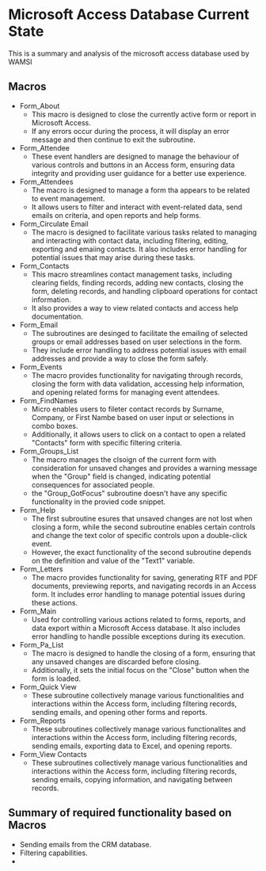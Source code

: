 # Microsoft Access Database Current State
This is a summary and analysis of the microsoft access database used by WAMSI

## Macros 
* Form_About
    * This macro is designed to close the currently active form or report in Microsoft Access.
    * If any errors occur during the process, it will display an error message and then continue to exit the subroutine.
* Form_Attendee
    * These event handlers are designed to manage the behaviour of various controls and buttons in an Access form, ensuring data integrity and providing user guidance for a better use experience. 
* Form_Attendees
    * The macro is designed to manage a form tha appears to be related to event management. 
    * It allows users to filter and interact with event-related data, send emails on criteria, and open reports and help forms.
* Form_Circulate Email
    * The macro is designed to facilitate various tasks related to managing and interacting with contact data, including filtering, editing, exporting and emaiing contacts. It also includes error handling for potential issues that may arise during these tasks.
* Form_Contacts
    * This macro streamlines contact management tasks, including clearing fields, finding records, adding new contacts, closing the form, deleting records, and handling clipboard operations for contact information. 
    * It also provides a way to view related contacts and access help documentation.
* Form_Email
    * The subroutines are desinged to facilitate the emailing of selected groups or email addresses based on user selections in the form.
    * They include error handling to address potential issues with email addresses and provide a way to close the form safely.
* Form_Events
    * The macro provides functionality for navigating through records, closing the form with data validation, accessing help information, and opening related forms for managing event attendees.
* Form_FindNames
    * Micro enables users to fileter contact records by Surname, Company, or First Nambe based on user input or selections in combo boxes.
    * Additionally, it allows users to click on a contact to open a related "Contacts" form with specific filtering criteria. 
* Form_Groups_List
    * The macro manages the clsoign of the current form with consideration for unsaved changes and provides a warning message when the "Group" field is changed, indicating potential consequences for associated people. 
    * the "Group_GotFocus" subroutine doesn't have any specific functionality in the provied code snippet. 
* Form_Help
    * The first subroutine esures that unsaved changes are not lost when closing a form, while the second subroutine enables certain controls and change the text color of specific controls upon a double-click event.
    * However, the exact functionality of the second subroutine depends on the definition and value of the "Text1" variable. 
* Form_Letters
    * The macro provides functionality for saving, generating RTF and PDF documents, previewing reports, and navigating records in an Access form. It includes error handling to manage potential issues during these actions. 
* Form_Main
    * Used for controlling various actions related to forms, reports, and data export within a Microsoft Access database. It also includes error handling to handle possible exceptions during its execution. 
* Form_Pa_List
    * The macro is designed to handle the closing of a form, ensuring that any unsaved changes are discarded before closing. 
    * Additionally, it sets the initial focus on the "Close" button when the form is loaded. 
* Form_Quick View
    * These subroutine collectively manage various functionalities and interactions within the Access form, including filtering records, sending emails, and opening other forms and reports. 
* Form_Reports
    * These subroutines collectively manage various functionalites and interactions within the Access form, including filtering records, sending emails, exporting data to Excel, and opening reports. 
* Form_View Contacts
    * These subroutines collectively manage various functionalities and interactions within the Access form, including filtering records, sending emails, copying information, and navigating between records.

## Summary of required functionality based on Macros
* Sending emails from the CRM database.
* Filtering capabilities. 
* 
